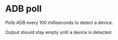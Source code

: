 # ADB poll

Polls ADB every 100 milliseconds to detect a device.

Output should stay empty until a device is detected.
